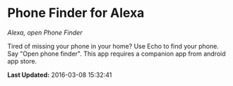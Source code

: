 # Phone Finder for Alexa
*Alexa, open Phone Finder*

Tired of missing your phone in your home? Use Echo to find your phone. Say "Open phone finder". This app requires a companion app from android app store.

**Last Updated:** 2016-03-08 15:32:41